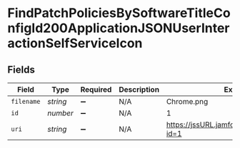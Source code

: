 # FindPatchPoliciesBySoftwareTitleConfigId200ApplicationJSONUserInteractionSelfServiceIcon


## Fields

| Field                                          | Type                                           | Required                                       | Description                                    | Example                                        |
| ---------------------------------------------- | ---------------------------------------------- | ---------------------------------------------- | ---------------------------------------------- | ---------------------------------------------- |
| `filename`                                     | *string*                                       | :heavy_minus_sign:                             | N/A                                            | Chrome.png                                     |
| `id`                                           | *number*                                       | :heavy_minus_sign:                             | N/A                                            | 1                                              |
| `uri`                                          | *string*                                       | :heavy_minus_sign:                             | N/A                                            | https://jssURL.jamfcloud.com/iconservlet/?id=1 |